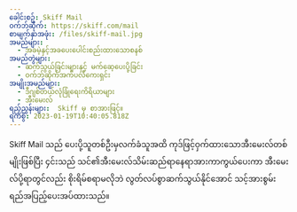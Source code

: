```yaml
---
ခေါင်းစဥ်: Skiff Mail
ဝက်ဘ်ဆိုက်: https://skiff.com/mail
စာမျက်နှာအဖုံး: /files/skiff-mail.jpg
အမည်များ:
  - အခမဲ့နှင့်အခပေးပေါင်းစည်းထားသောစနစ်
အမည်တွဲများ:
  - ဆက်သွယ်ခြင်းများနှင့် မက်ဆေ့ပေးပို့ခြင်း
  - ဝက်ဘ်ဆိုက်အက်ပလီကေးရှင်း
အမျိုးအမည်များ:
  - ဒီဂျစ်တယ်လုံခြုံရေးကိရိယာများ
  - အီးမေးလ်
ရည်ညွှန်းများ:  Skiff မှ စာအားဖြင့်။
ရက်စွဲ: 2023-01-19T10:40:05.818Z
---
```

Skiff Mail သည် ပေးပို့သူတစ်ဦးမှလက်ခံသူအထိ ကုဒ်ဖြင့်ဝှက်ထားသောအီးမေးလ်တစ်မျိုးဖြစ်ပြီး ၄င်းသည် သင်၏အီးမေးလ်သိမ်းဆည်ရာနေရာအားကာကွယ်ပေးကာ အီးမေးလ်ပို့ရာတွင်လည်း စိုးရိမ်စရာမလိုဘဲ လွတ်လပ်စွာဆက်သွယ်နိုင်အောင် သင့်အားစွမ်းရည်အပြည့်ပေးအပ်ထားသည်။